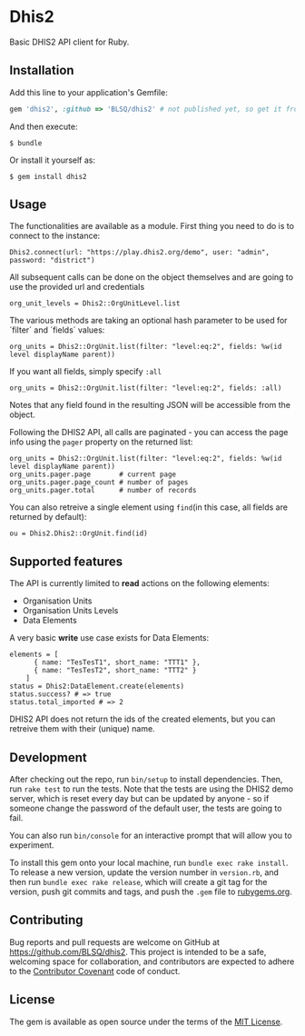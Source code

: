 # Dhis2

Basic DHIS2 API client for Ruby.

## Installation

Add this line to your application's Gemfile:

```ruby
gem 'dhis2', :github => 'BLSQ/dhis2' # not published yet, so get it from github
```

And then execute:

    $ bundle

Or install it yourself as:

    $ gem install dhis2

## Usage

The functionalities are available as a module. First thing you need to do is to connect to the instance:

    Dhis2.connect(url: "https://play.dhis2.org/demo", user: "admin", password: "district")

All subsequent calls can be done on the object themselves and are going to use the provided url and credentials

    org_unit_levels = Dhis2::OrgUnitLevel.list

The various methods are taking an optional hash parameter to be used for ´filter´ and ´fields´ values:

    org_units = Dhis2::OrgUnit.list(filter: "level:eq:2", fields: %w(id level displayName parent))

If you want all fields, simply specify `:all`

    org_units = Dhis2::OrgUnit.list(filter: "level:eq:2", fields: :all)

Notes that any field found in the resulting JSON will be accessible from the object.

Following the DHIS2 API, all calls are paginated - you can access the page info using the `pager` property on the returned list:

    org_units = Dhis2::OrgUnit.list(filter: "level:eq:2", fields: %w(id level displayName parent))
    org_units.pager.page       # current page
    org_units.pager.page_count # number of pages 
    org_units.pager.total      # number of records

You can also retreive a single element using `find`(in this case, all fields are returned by default):

    ou = Dhis2.Dhis2::OrgUnit.find(id)

## Supported features

The API is currently limited to **read** actions on the following elements:

* Organisation Units
* Organisation Units Levels
* Data Elements

A very basic **write** use case exists for Data Elements:

    elements = [
          { name: "TesTesT1", short_name: "TTT1" },
          { name: "TesTesT2", short_name: "TTT2" }
        ]
    status = Dhis2:DataElement.create(elements)
    status.success? # => true
    status.total_imported # => 2

DHIS2 API does not return the ids of the created elements, but you can retreive them with their (unique) name.

## Development

After checking out the repo, run `bin/setup` to install dependencies. Then, run `rake test` to run the tests. Note that the tests are using the DHIS2 demo server, which is reset every day but can be updated by anyone - so if someone change the password of the default user, the tests are going to fail.

You can also run `bin/console` for an interactive prompt that will allow you to experiment.

To install this gem onto your local machine, run `bundle exec rake install`. To release a new version, update the version number in `version.rb`, and then run `bundle exec rake release`, which will create a git tag for the version, push git commits and tags, and push the `.gem` file to [rubygems.org](https://rubygems.org).

## Contributing

Bug reports and pull requests are welcome on GitHub at https://github.com/BLSQ/dhis2. This project is intended to be a safe, welcoming space for collaboration, and contributors are expected to adhere to the [Contributor Covenant](http://contributor-covenant.org) code of conduct.

## License

The gem is available as open source under the terms of the [MIT License](http://opensource.org/licenses/MIT).

